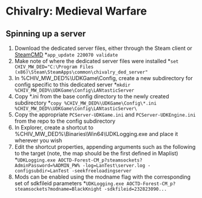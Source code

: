 # Chivalry: Medieval Warfare

## Spinning up a server
1. Download the dedicated server files, either through the Steam client or [SteamCMD](https://developer.valvesoftware.com/wiki/SteamCMD)
  *`app_update 220070 validate`
2. Make note of where the dedicated server files were installed
  *`set CHIV_MW_DED="C:\Program Files (x86)\Steam\SteamApps\common\chivalry_ded_server"`
3. In %CHIV_MW_DED%\UDKGame\Config, create a new subdirectory for config specific to this dedicated server
  *`mkdir %CHIV_MW_DED%\UDKGame\Config\LANtasticServer`
4. Copy \*.ini from the base config directory to the newly created subdirectory
  *`copy %CHIV_MW_DED%\UDKGame\Config\*.ini %CHIV_MW_DED%\UDKGame\Config\LANtasticServer\`
5. Copy the appropriate `PCServer-UDKGame.ini` and `PCServer-UDKEngine.ini` from the repo to the config subdirectory
6. In Explorer, create a shortcut to %CHIV_MW_DED%\Binaries\Win64\UDKLogging.exe and place it wherever you wish
7. Edit the shortcut properties, appending arguments such as the following to the target (note, the map should be the first defined in Maplist)
  *`UDKLogging.exe AOCTD-Forest-CM_p?steamsockets?AdminPassword=%ADMIN_PW% -log=LanTest\server.log -configsubdir=LanTest -seekfreeloadingserver`
8. Mods can be enabled using the modname flag with the corresponding set of sdkfileid parameters
  *`UDKLogging.exe AOCTD-Forest-CM_p?steamsockets?modname=BlackKnight -sdkfileid=232823090...`

